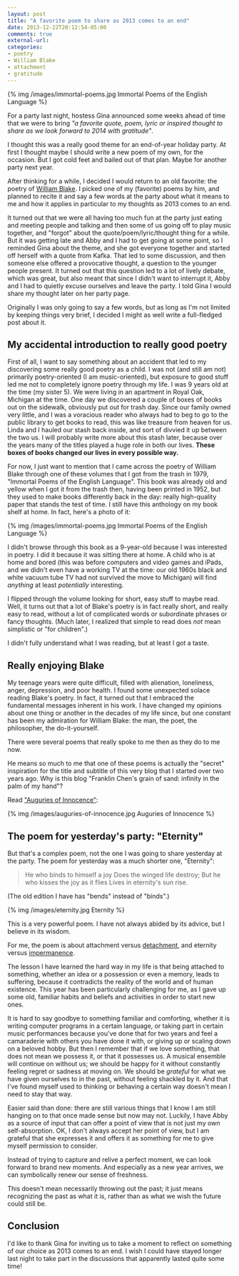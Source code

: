 ```yaml
---
layout: post
title: "A favorite poem to share as 2013 comes to an end"
date: 2013-12-22T20:12:54-05:00
comments: true
external-url: 
categories: 
- poetry
- William Blake
- attachment
- gratitude
---
```

{% img /images/immortal-poems.jpg Immortal Poems of the English Language %}

For a party last night, hostess Gina announced some weeks ahead of time that we were to bring *"a favorite quote, poem, lyric or inspired thought to share as we look forward to 2014 with gratitude"*.

I thought this was a really good theme for an end-of-year holiday party. At first I thought maybe I should write a new poem of my own, for the occasion. But I got cold feet and bailed out of that plan. Maybe for another party next year.

After thinking for a while, I decided I would return to an old favorite: the poetry of [William Blake](http://en.wikipedia.org/wiki/William_Blake). I picked one of my (favorite) poems by him, and planned to recite it and say a few words at the party about what it means to me and how it applies in particular to my thoughts as 2013 comes to an end.

It turned out that we were all having too much fun at the party just eating and meeting people and talking and then some of us going off to play music together, and "forgot" about the quote/poem/lyric/thought thing for a while. But it was getting late and Abby and I had to get going at some point, so I reminded Gina about the theme, and she got everyone together and started off herself with a quote from Kafka. That led to some discussion, and then someone else offered a provocative thought, a question to the younger people present. It turned out that this question led to a lot of lively debate, which was great, but also meant that since I didn't want to interrupt it, Abby and I had to quietly excuse ourselves and leave the party. I told Gina I would share my thought later on her party page.

Originally I was only going to say a few words, but as long as I'm not limited by keeping things very brief, I decided I might as well write a full-fledged post about it.

<!--more-->

## My accidental introduction to really good poetry

First of all, I want to say something about an accident that led to my discovering some really good poetry as a child. I was not (and still am not) primarily poetry-oriented (I am music-oriented), but exposure to good stuff led me not to completely ignore poetry through my life. I was 9 years old at the time (my sister 5). We were living in an apartment in Royal Oak, Michigan at the time. One day we discovered a couple of boxes of books out on the sidewalk, obviously put out for trash day. Since our family owned very little, and I was a voracious reader who always had to beg to go to the public library to get books to read, this was like treasure from heaven for us. Linda and I hauled our stash back inside, and sort of divvied it up between the two us. I will probably write more about this stash later, because over the years many of the titles played a huge role in both our lives. **These boxes of books changed our lives in every possible way.**

For now, I just want to mention that I came across the poetry of William Blake through one of these volumes that I got from the trash in 1979, "Immortal Poems of the English Language". This book was already old and yellow when I got it from the trash then, having been printed in 1952, but they used to make books differently back in the day: really high-quality paper that stands the test of time. I still have this anthology on my book shelf at home. In fact, here's a photo of it:

{% img /images/immortal-poems.jpg Immortal Poems of the English Language %}

I didn't browse through this book as a 9-year-old because I was interested in poetry. I did it because it was sitting there at home. A child who is at home and bored (this was before computers and video games and iPads, and we didn't even have a working TV at the time: our old 1960s black and white vacuum tube TV had not survived the move to Michigan) will find *anything* at least *potentially* interesting.

I flipped through the volume looking for short, easy stuff to maybe read. Well, it turns out that a lot of Blake's poetry is in fact really short, and really easy to read, without a lot of complicated words or subordinate phrases or fancy thoughts. (Much later, I realized that simple to read does *not* mean simplistic or "for children".)

I didn't fully understand what I was reading, but at least I got a taste.

## Really enjoying Blake

My teenage years were quite difficult, filled with alienation, loneliness, anger, depression, and poor health. I found some unexpected solace reading Blake's poetry. In fact, it turned out that I embraced the fundamental messages inherent in his work. I have changed my opinions about one thing or another in the decades of my life since, but one constant has been my admiration for William Blake: the man, the poet, the philosopher, the do-it-yourself.

There were several poems that really spoke to me then as they do to me now.

He means so much to me that one of these poems is actually the "secret" inspiration for the title and subtitle of this very blog that I started over two years ago. Why is this blog "Franklin Chen's grain of sand: infinity in the palm of my hand"?

Read ["Auguries of Innocence"](http://en.wikipedia.org/wiki/Auguries_of_Innocence):

{% img /images/auguries-of-innocence.jpg Auguries of Innocence %}

## The poem for yesterday's party: "Eternity"

But that's a complex poem, not the one I was going to share yesterday at the party. The poem for yesterday was a much shorter one, "Eternity":

<blockquote>
He who binds to himself a joy
Does the winged life destroy;
But he who kisses the joy as it flies
Lives in eternity's sun rise.
</blockquote>

(The old edition I have has "bends" instead of "binds".)

{% img /images/eternity.jpg Eternity %}

This is a very powerful poem. I have not always abided by its advice, but I believe in its wisdom.

For me, the poem is about attachment versus [detachment](http://en.wikipedia.org/wiki/Detachment_%28philosophy%29), and eternity versus [impermanence](http://en.wikipedia.org/wiki/Impermanence).

The lesson I have learned the hard way in my life is that being attached to something, whether an idea or a possession or even a memory, leads to suffering, because it contradicts the reality of the world and of human existence. This year has been particularly challenging for me, as I gave up some old, familiar habits and beliefs and activities in order to start new ones.

It is hard to say goodbye to something familiar and comforting, whether it is writing computer programs in a certain language, or taking part in certain music performances because you've done that for two years and feel a camaraderie with others you have done it with, or giving up or scaling down on a beloved hobby. But then I remember that if we love something, that does not mean we possess it, or that it possesses us. A musical ensemble will continue on without us; we should be happy for it without constantly feeling regret or sadness at moving on. We should be *grateful* for what we have given ourselves to in the past, without feeling shackled by it. And that I've found myself used to thinking or behaving a certain way doesn't mean I need to stay that way.

Easier said than done: there are still various things that I know I am still hanging on to that once made sense but now may not. Luckily, I have Abby as a source of input that can offer a point of view that is not just my own self-absorption. OK, I don't always accept her point of view, but I am grateful that she expresses it and offers it as something for me to give myself permission to consider.

Instead of trying to capture and relive a perfect moment, we can look forward to brand new moments. And especially as a new year arrives, we can symbolically renew our sense of freshness.

This doesn't mean necessarily throwing out the past; it just means recognizing the past as what it is, rather than as what we wish the future could still be.

## Conclusion

I'd like to thank Gina for inviting us to take a moment to reflect on something of our choice as 2013 comes to an end. I wish I could have stayed longer last night to take part in the discussions that apparently lasted quite some time!
